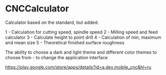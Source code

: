 # CNCCalculator
Calculator based on the standard, but added:

1 - Calculation for cutting speed, spindle speed
2 - Milling speed and feed calculator
3 - Calculate height to point drill
4 - Calculation of min, maximum and mean size
5 - Theoretical finished surface roughness

The ability to choose a dark and light theme and different color themes to choose from - to change the application interface    

https://play.google.com/store/apps/details?id=a.dev.mobile_cnc&hl=ru
